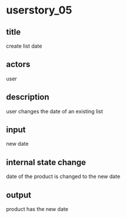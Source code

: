 # userstory_05

## title
create list date

## actors
user

## description
user changes the date of an existing list

## input
new date

## internal state change
date of the product is changed to the new date

## output
product has the new date